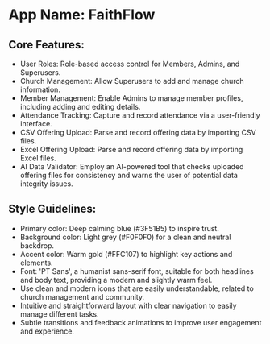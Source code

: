 # **App Name**: FaithFlow

## Core Features:

- User Roles: Role-based access control for Members, Admins, and Superusers.
- Church Management: Allow Superusers to add and manage church information.
- Member Management: Enable Admins to manage member profiles, including adding and editing details.
- Attendance Tracking: Capture and record attendance via a user-friendly interface.
- CSV Offering Upload: Parse and record offering data by importing CSV files.
- Excel Offering Upload: Parse and record offering data by importing Excel files.
- AI Data Validator: Employ an AI-powered tool that checks uploaded offering files for consistency and warns the user of potential data integrity issues.

## Style Guidelines:

- Primary color: Deep calming blue (#3F51B5) to inspire trust.
- Background color: Light grey (#F0F0F0) for a clean and neutral backdrop.
- Accent color: Warm gold (#FFC107) to highlight key actions and elements.
- Font: 'PT Sans', a humanist sans-serif font, suitable for both headlines and body text, providing a modern and slightly warm feel.
- Use clean and modern icons that are easily understandable, related to church management and community.
- Intuitive and straightforward layout with clear navigation to easily manage different tasks.
- Subtle transitions and feedback animations to improve user engagement and experience.